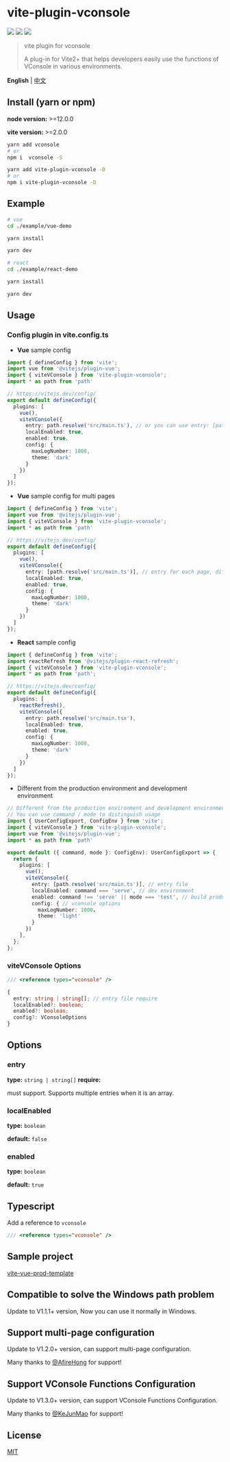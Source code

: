# vite-plugin-vconsole

[![](https://img.shields.io/npm/v/vite-plugin-vconsole.svg?style=flat-square)](https://www.npmjs.com/package/vite-plugin-vconsole)
[![](https://img.shields.io/npm/l/vite-plugin-vconsole.svg?style=flat-square)](https://www.npmjs.com/package/vite-plugin-vconsole)
[![](https://img.shields.io/npm/dt/vite-plugin-vconsole.svg?style=flat-square)](https://www.npmjs.com/package/vite-plugin-vconsole)

> vite plugin for vconsole
>
> A plug-in for Vite2+ that helps developers easily use the functions of VConsole in various environments.

**English** | [中文](./README.zh_CN.md)

## Install (yarn or npm)

**node version:** >=12.0.0

**vite version:** >=2.0.0

```bash
yarn add vconsole
# or
npm i  vconsole -S
```

```bash
yarn add vite-plugin-vconsole -D
# or
npm i vite-plugin-vconsole -D
```

## Example

```bash
# vue
cd ./example/vue-demo

yarn install

yarn dev

```

```bash
# react
cd ./example/react-demo

yarn install

yarn dev

```

## Usage

### Config plugin in vite.config.ts

- **Vue** sample config

```ts
import { defineConfig } from 'vite';
import vue from '@vitejs/plugin-vue';
import { viteVConsole } from 'vite-plugin-vconsole';
import * as path from 'path'

// https://vitejs.dev/config/
export default defineConfig({
  plugins: [
    vue(),
    viteVConsole({
      entry: path.resolve('src/main.ts'), // or you can use entry: [path.resolve('src/main.ts')]
      localEnabled: true,
      enabled: true,
      config: {
        maxLogNumber: 1000,
        theme: 'dark'
      }
    })
  ]
});
```

- **Vue** sample config for multi pages

```ts
import { defineConfig } from 'vite';
import vue from '@vitejs/plugin-vue';
import { viteVConsole } from 'vite-plugin-vconsole';
import * as path from 'path'

// https://vitejs.dev/config/
export default defineConfig({
  plugins: [
    vue(),
    viteVConsole({
      entry: [path.resolve('src/main.ts')], // entry for each page, different from the above
      localEnabled: true,
      enabled: true,
      config: {
        maxLogNumber: 1000,
        theme: 'dark'
      }
    })
  ]
});
```

- **React** sample config

```ts
import { defineConfig } from 'vite';
import reactRefresh from '@vitejs/plugin-react-refresh';
import { viteVConsole } from 'vite-plugin-vconsole';
import * as path from 'path';

// https://vitejs.dev/config/
export default defineConfig({
  plugins: [
    reactRefresh(),
    viteVConsole({
      entry: path.resolve('src/main.tsx'),
      localEnabled: true,
      enabled: true,
      config: {
        maxLogNumber: 1000,
        theme: 'dark'
      }
    })
  ]
});
```

- Different from the production environment and development environment

```ts
// Different from the production environment and development environment
// You can use command / mode to distinguish usage
import { UserConfigExport, ConfigEnv } from 'vite';
import { viteVConsole } from 'vite-plugin-vconsole';
import vue from '@vitejs/plugin-vue';
import * as path from 'path'

export default ({ command, mode }: ConfigEnv): UserConfigExport => {
  return {
    plugins: [
      vue(),
      viteVConsole({
        entry: [path.resolve('src/main.ts')], // entry file
        localEnabled: command === 'serve', // dev environment
        enabled: command !== 'serve' || mode === 'test', // build production
        config: { // vconsole options
          maxLogNumber: 1000，
          theme: 'light'
        }
      })
    ],
  };
};
```

### viteVConsole Options

```ts
/// <reference types="vconsole" />

{
  entry: string | string[]; // entry file require
  localEnabled?: boolean;
  enabled?: boolean;
  config?: VConsoleOptions
}
```

## Options

### entry

**type:** `string | string[]`
**require:**

must support. Supports multiple entries when it is an array.

### localEnabled

**type:** `boolean`

**default:** `false`

### enabled

**type:** `boolean`

**default:** `true`

## Typescript

Add a reference to `vconsole`

```ts
/// <reference types="vconsole" />
```

## Sample project

[vite-vue-prod-template](https://github.com/vadxq/vite-vue-prod-template)

## Compatible to solve the Windows path problem

Update to V1.1.1+ version, Now you can use it normally in Windows.

## Support multi-page configuration

Update to V1.2.0+ version, can support multi-page configuration.

Many thanks to [@AfireHong](https://github.com/AfireHong) for support!

## Support VConsole Functions Configuration

Update to V1.3.0+ version, can support VConsole Functions Configuration.

Many thanks to [@KeJunMao](https://github.com/KeJunMao) for support!

## License

[MIT](LICENSE)
